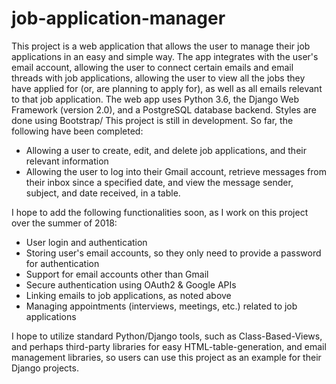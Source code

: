 # job-application-manager

This project is a web application that allows the user to manage their job applications in an easy and simple way. The app integrates with the user's email account, allowing the user to connect certain emails and email threads with job applications, allowing the user to view all the jobs they have applied for (or, are planning to apply for), as well as all emails relevant to that job application. 
The web app uses Python 3.6, the Django Web Framework (version 2.0), and a PostgreSQL database backend. Styles are done using Bootstrap/ 
This project is still in development. So far, the following have been completed:
* Allowing a user to create, edit, and delete job applications, and their relevant information
* Allowing the user to log into their Gmail account, retrieve messages from their inbox since a specified date, and view the message sender, subject, and date received, in a table.
  
I hope to add the following functionalities soon, as I work on this project over the summer of 2018:
* User login and authentication
* Storing user's email accounts, so they only need to provide a password for authentication
* Support for email accounts other than Gmail
* Secure authentication using OAuth2 & Google APIs
* Linking emails to job applications, as noted above
* Managing appointments (interviews, meetings, etc.) related to job applications

I hope to utilize standard Python/Django tools, such as Class-Based-Views, and perhaps third-party libraries for easy HTML-table-generation, and email management libraries, so users can use this project as an example for their Django projects. 
